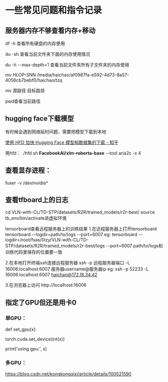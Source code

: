 # 一些常见问题和指令记录

## 服务器内存不够查看内存+移动

df -h 查看所有硬盘的内存使用

du -sh 查看当前文件夹下面的内存使用情况

du -h --max-depth=1 查看当前文件夹所有子文件夹的内存使用

mv HLOP-SNN /media/haichao/af0987fa-e592-4d73-8a57-4056cb7bebf0/haichao/tzq

mv 源路径 目标路径

pwd查看当前路径



## hugging face下载模型

有时候会遇到网络延时问题，需要把模型下载到本地

[使用 HFD 加快 Hugging Face 模型和数据集的下载 - 知乎](https://zhuanlan.zhihu.com/p/721778923)

用hfd： ./hfd.sh **FacebookAI/xlm-roberta-base** --tool aria2c -x 4


## 查看显存进程：

fuser -v /dev/nvidia*



## 查看tfboard上的日志

cd VLN-with-CL/TD-STP/datasets/R2R/trained_models/r2r-best/
source tb_env/bin/activate进虚拟环境

tensorboard查看远程服务器上的训练结果
1.在远程服务器上打开tensorboard
tensorboard --logdir=path/to/logs --port=6007
eg: tensorboard --logdir=/root/fsas/0lzy/VLN-with-CL/TD-STP/datasets/R2R/trained_models/r2r-best/logs --port=6007
path/to/logs和训练代码里保存的位置要一致

2.在本地打开终端ssh连接远程服务器 
ssh -p 远程服务器端口 -L 16006:localhost:6007 服务器username@服务器ip
eg: ssh -p 52233 -L 16006:localhost:6007 haichao@172.18.34.42

3.在浏览器上访问 http://localhost:16006

## 指定了GPU但还是用卡0
### 单GPU：
def set_gpu(x):
  
  torch.cuda.set_device(int(x))
  
  print('using gpu:', x)
### 多GPU：
https://blog.csdn.net/kongkongqixi/article/details/100521590

